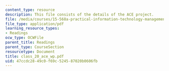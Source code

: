 ```yaml
---
content_type: resource
description: This file consists of the details of the ACE project.
file: /media/courses/15-568a-practical-information-technology-management-spring-2005/47ccdc2849c0f69c524587020b0606fb_class_20_ace_wp.pdf
file_type: application/pdf
learning_resource_types:
- Readings
ocw_type: OCWFile
parent_title: Readings
parent_type: CourseSection
resourcetype: Document
title: class_20_ace_wp.pdf
uid: 47ccdc28-49c0-f69c-5245-87020b0606fb
---
```


